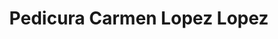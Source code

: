 ---
title: "Pedicura Carmen Lopez Lopez"
url: /torrent/pedicura-carmen-lopez-lopez/
shop: Kosmetik
---
